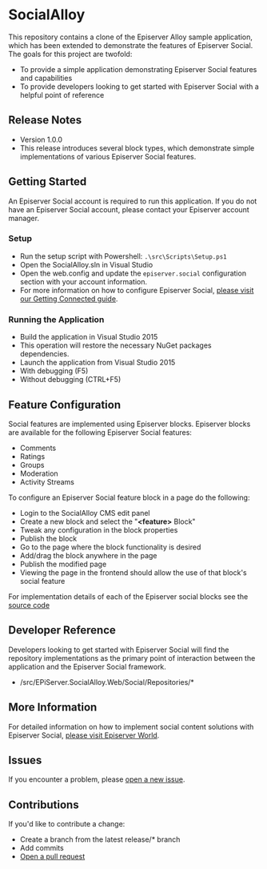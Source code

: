 # SocialAlloyThis repository contains a clone of the Episerver Alloy sample application, which has been extended to demonstrate the features of Episerver Social. The goals for this project are twofold:* To provide a simple application demonstrating Episerver Social features and capabilities* To provide developers looking to get started with Episerver Social with a helpful point of reference## Release Notes* Version 1.0.0 * This release introduces several block types, which demonstrate simple implementations of various Episerver Social features.## Getting StartedAn Episerver Social account is required to run this application. If you do not have an Episerver Social account, please contact your Episerver account manager.### Setup* Run the setup script with Powershell: `.\src\Scripts\Setup.ps1`* Open the SocialAlloy.sln in Visual Studio* Open the web.config and update the `episerver.social` configuration section with your account information. * For more information on how to configure Episerver Social, [please visit our Getting Connected guide](http://world.episerver.com/documentation/developer-guides/social/social_platform-overview/Installing-Episerver-Social/#GettingConnected).### Running the Application* Build the application in Visual Studio 2015 * This operation will restore the necessary NuGet packages dependencies.* Launch the application from Visual Studio 2015 * With debugging (F5) * Without debugging (CTRL+F5)## Feature ConfigurationSocial features are implemented using Episerver blocks.  Episerver blocks are available for the following Episerver Social features:* Comments* Ratings* Groups* Moderation* Activity StreamsTo configure an Episerver Social feature block in a page do the following:* Login to the SocialAlloy CMS edit panel* Create a new block and select the "**&lt;feature&gt;** Block"* Tweak any configuration in the block properties* Publish the block* Go to the page where the block functionality is desired* Add/drag the block anywhere in the page* Publish the modified page* Viewing the page in the frontend should allow the use of that block's social featureFor implementation details of each of the Episerver social blocks see the [source code](https://github.com/episerver/SocialAlloy/tree/release/1.0.0/src/EPiServer.SocialAlloy.Web/Social)## Developer ReferenceDevelopers looking to get started with Episerver Social will find the repository implementations as the primary point of interaction between the application and the Episerver Social framework.* /src/EPiServer.SocialAlloy.Web/Social/Repositories/*## More InformationFor detailed information on how to implement social content solutions with Episerver Social, [please visit Episerver World](http://world.episerver.com/documentation/developer-guides/social/).## IssuesIf you encounter a problem, please [open a new issue](https://github.com/episerver/SocialAlloy/issues/new).## ContributionsIf you'd like to contribute a change:* Create a branch from the latest release/* branch* Add commits* [Open a pull request](https://github.com/episerver/SocialAlloy/compare)